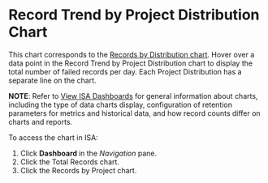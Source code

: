 # Record Trend by Project Distribution Chart

This chart corresponds to the [Records by Distribution
chart](Records_by_Distribution_chart.htm). Hover over a data point in
the Record Trend by Project Distribution chart to display the total
number of failed records per day. Each Project Distribution has a
separate line on the chart.

<span style="font-weight: bold;">NOTE</span>: Refer to [View ISA
Dashboards](View_ISA_Dashboards.htm) for general information about
charts, including the type of data charts display, configuration of
retention parameters for metrics and historical data, and how record
counts differ on charts and reports.

To access the chart in ISA:

1.  Click <span style="text-indent: -20px;font-weight: bold;">Dashboard
    </span>in the
    <span style="text-indent: -20px;font-style: italic;">Navigation</span>
    pane.
2.  Click the Total Records chart.
3.  Click the Records by Project chart.
